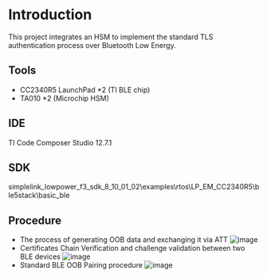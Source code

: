 # Introduction
This project integrates an HSM to implement the standard TLS authentication process over Bluetooth Low Energy.
## Tools
* CC2340R5 LaunchPad *2 (TI BLE chip)
* TA010 *2 (Microchip HSM)
## IDE
TI Code Composer Studio 12.7.1
## SDK
simplelink_lowpower_f3_sdk_8_10_01_02\examples\rtos\LP_EM_CC2340R5\ble5stack\basic_ble
## Procedure
* The process of generating OOB data and exchanging it via ATT
![image](https://github.com/user-attachments/assets/a559a9f1-f5ee-40ea-9172-6eb99d6dcac5)
* Certificates Chain Verification and challenge validation between two BLE devices
![image](https://github.com/user-attachments/assets/e51c71de-1fc5-4296-b701-049df57c2865)
* Standard BLE OOB Pairing procedure
![image](https://github.com/user-attachments/assets/dd0c0491-d170-41e6-b656-5b85603173f4)

